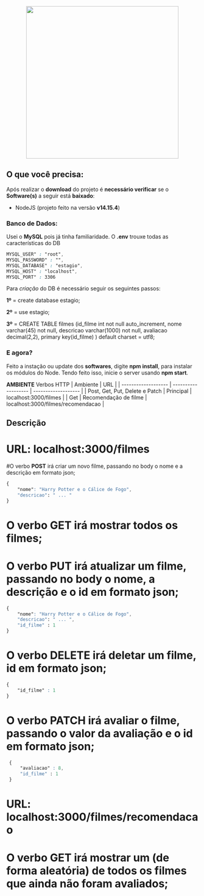 <p align="center"><a href="https://nodejs.org/en/" target="_blank"><img src="https://cdn.ourcodeworld.com/public-media/articles/articleocw-57e139c25d2be.png" width="400"></a></p>

## O que você precisa:
Após realizar o **download** do projeto é **necessário verificar** se o **Software(s)** a seguir está **baixado**:

- NodeJS (projeto feito na versão **v14.15.4**)

### Banco de Dados: 

Usei o **MySQL** pois já tinha familiaridade. O **.env** trouxe todas as características do DB
~~~css
MYSQL_USER" : "root",
MYSQL_PASSWORD" : "",
MYSQL_DATABASE" : "estagio",
MYSQL_HOST" : "localhost",
MYSQL_PORT" : 3306
~~~

Para *criação* do DB é necessário seguir os seguintes passos:

**1º** =  create database estagio;

**2º** = use estagio;

**3º** = CREATE TABLE filmes (id_filme int not null auto_increment, 
nome varchar(45) not null, 
descricao varchar(1000) not null,
avaliacao decimal(2,2), 
primary key(id_filme)
) default charset = utf8;

### E agora?
Feito a instação ou update dos **softwares**, digite **npm install**, para instalar os módulos do Node.
Tendo feito isso, inicie o server usando **npm start**.

**AMBIENTE**
Verbos HTTP | Ambiente  |  URL  |
| ------------------- | ------------------- | ------------------- |
| Post, Get, Put, Delete e Patch |  Principal |  localhost:3000/filmes |
| Get |  Recomendação de filme |  localhost:3000/filmes/recomendacao |


## **Descrição**

# URL: localhost:3000/filmes

#O verbo **POST** irá criar um novo filme, passando no body o nome e a descrição em formato json;
~~~css
{
    "nome": "Harry Potter e o Cálice de Fogo",
    "descricao": " ... "
}
~~~
# O verbo **GET** irá mostrar todos os filmes;

# O verbo **PUT** irá atualizar um filme, passando no body o nome, a descrição e o id em formato json;

~~~css
{
    "nome": "Harry Potter e o Cálice de Fogo",
    "descricao": " ... ",
    "id_filme" : 1
}
~~~

# O verbo **DELETE** irá deletar um filme, id em formato json;

~~~css
{
    "id_filme" : 1
}
~~~

# O verbo **PATCH** irá avaliar o filme, passando o valor da avaliação e o id em formato json;

~~~css
 {
     "avaliacao" : 8,
     "id_filme" : 1
 }
~~~
# URL: localhost:3000/filmes/recomendacao

# O verbo **GET** irá mostrar **um** (de forma aleatória) de todos os filmes que ainda não foram avaliados;